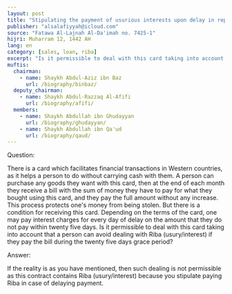 ```yaml
---
layout: post
title: "Stipulating the payment of usurious interests upon delay in repaying the financial card"
publisher: "alsalafiyyah@icloud.com"
source: "Fatawa Al-Lajnah Al-Da'imah no. 7425-1"
hijri: Muharram 12, 1442 AH
lang: en
category: [sales, loan, riba]
excerpt: "Is it permissible to deal with this card taking into account that a person can avoid dealing with Riba (usury/interest) if they pay the bill during the twenty five days grace period?"
muftis:
  chairman: 
    - name: Shaykh Abdul-Aziz ibn Baz
      url: /biography/binbaz/
  deputy_chairman:
    - name: Shaykh Abdul-Razzaq Al-Afifi
      url: /biography/afifi/
  members: 
    - name: Shaykh Abdullah ibn Ghudayyan
      url: /biography/ghudayyan/
    - name: Shaykh Abdullah ibn Qa'ud
      url: /biography/qaud/
---
```


Question:

There is a card which facilitates financial transactions in Western countries, as it helps a person to do without carrying cash with them. A person can purchase any goods they want with this card, then at the end of each month they receive a bill with the sum of money they have to pay for what they bought using this card, and they pay the full amount without any increase. This process protects one's money from being stolen. But there is a condition for receiving this card. Depending on the terms of the card, one may pay interest charges for every day of delay on the amount that they do not pay within twenty five days. Is it permissible to deal with this card taking into account that a person can avoid dealing with Riba (usury/interest) if they pay the bill during the twenty five days grace period?

Answer:

If the reality is as you have mentioned, then such dealing is not permissible as this contract contains Riba (usury/interest) because you stipulate paying Riba in case of delaying payment.
